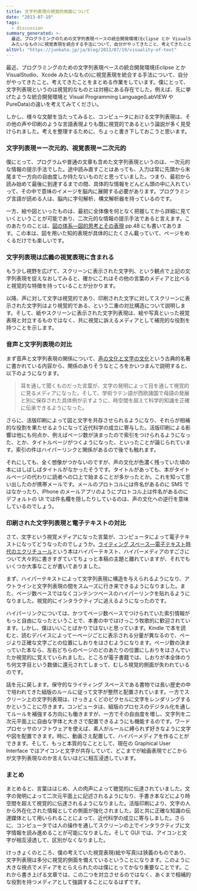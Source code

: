 ```yaml
---
title: 文字列表現の視覚的側面について
date: "2013-07-19"
tags:
  - discussion
summary_generated: >-
  最近、プログラミングのための文字列表現ベースの統合開発環境(Eclipse とか VisualStudio、Xcode
  みたいなもの)に視覚表現を統合する手法について、自分がやってきたこと、考えてきたことをまとめる作業をしている。僕にとって、文字列表現というのは視覚的なもの...
altUrl: "https://junkato.jp/ja/blog/2013/07/19/visuality-of-text"
---
```


最近、プログラミングのための文字列表現ベースの統合開発環境(Eclipse とか VisualStudio、Xcode みたいなもの)に視覚表現を統合する手法について、自分がやってきたこと、考えてきたことをまとめる作業をしています。僕にとって、文字列表現というのは視覚的なものとは対極にある存在でした。例えば、先に挙げたような統合開発環境と Visual Programming Language(LabVIEW や PureData)の違いを考えてみてください。

しかし、様々な文献を当たってみると、コンピュータにおける文字列表現は、その他の声や印刷のような言語表現よりも既に視覚的であるという論説が多く見受けられました。考えを整理するために、ちょっと書き下しておこうと思います。

### 文字列表現＝一次元的、視覚表現＝二次元的

僕にとって、プログラムや普通の文章も含めた文字列表現というのは、一次元的な情報の提示手法でした。途中読み直すことはあっても、入力は常に先頭から末尾まで一方向の自由度しか持たないものだと思っていました。つまり、最初から読み始めて最後に到達するまでの間、具体的な情報をどんどん頭の中に入れていって、その中で意味のイメージを脳内に展開する必要があります。プログラミング言語が読める人は、脳内に字句解析、構文解析器を持っているのです。

一方、絵や図といったものは、最初に全体像を何となく把握してから詳細に見ていくということが可能であり、二次元的な情報の提示手法であると言えます。このあたりのことは、[図の体系―図的思考とその表現](http://www.amazon.co.jp/gp/product/4817160144/ref=as_li_ss_tl?ie=UTF8&camp=247&creative=7399&creativeASIN=4817160144&linkCode=as2&tag=dmjp07-22) pp.48 にも書いてあります。この本は、図を用いた知的表現が具体的にたくさん載っていて、ページをめくるだけでも楽しいです。

### 文字列表現は広義の視覚表現に含まれる

もう少し視野を広げて、スクリーンに表示された文字列、という観点で上記の文字列表現を捉えなおしてみると、確かにこれはその他の言葉のメディアと比べると視覚的な特徴を持っていることが分かります。

以降、声に対して文字は視覚的であり、印刷された文字に対してスクリーンに表示された文字列はより視覚的である、という二重の対比構造について説明します。そして、紙やスクリーンに表示された文字列表現は、絵や写真といった視覚表現と対立するものではなく、共に視覚に訴えるメディアとして補完的な役割を持つことを示します。

### 音声と文字列表現の対比

まず音声と文字列表現の関係について、[声の文化と文字の文化](http://www.amazon.co.jp/gp/product/4938661365/ref=as_li_ss_tl?ie=UTF8&camp=247&creative=7399&creativeASIN=4938661365&linkCode=as2&tag=dmjp07-22)という古典的名著に書かれている内容から、関係のありそうなところをかいつまんで説明すると、以下のようになります。

> 耳を通して聞くものだった言葉が、文字の発明によって目を通して視覚的に見るメディアになった。そして、学術ラテン語が西欧諸国で母語の発展と別に保存された具体例が示すように、時空間を超えて科学的知識を正確に伝承できるようになった。

さらに、活版印刷によって図と文字を共存させられるようになり、それらが相補的な役割を果たせるようになって近代科学の成立に寄与した。活版印刷による影響は他にも何点か、例えばページ数が決まったので索引をつけられるようになった、とか、タイトルページがつくようになった、といったことが論じられています。索引の件はハイパーリンクと関係があるので後でも触れます。

それにしても、全く想像がつかないのですが、声の文化が色濃く残っていた頃の本にはしばしばタイトルがなかったそうです。タイトルがあっても、本がタイトルページの代わりに読者への口上で始まることが多かったとか。これを知って思い出したのが携帯メールです。メールのプロトコルには件名があるのに SMS ではなかったり、iPhone のメールアプリのようにプロトコル上は件名があるのにデフォルトの UI では件名欄を隠したりしているのは、声の文化への逆行を意味しているのでしょう。

### 印刷された文字列表現と電子テキストの対比

さて、文字という視覚メディアになった言葉が、コンピュータによって電子テキストになってどうなったのでしょうか。[ライティング スペース―電子テキスト時代のエクリチュール](http://www.amazon.co.jp/gp/product/4782800878/ref=as_li_ss_tl?ie=UTF8&camp=247&creative=7399&creativeASIN=4782800878&linkCode=as2&tag=dmjp07-22)という本はハイパーテキスト、ハイパーメディアのすごさについて大々的に書きすぎていてちょっと本稿の主題と離れていますが、それでもいくつか大事なことが書いてありました。

まず、ハイパーテキストによって文字列表現に構造を与えられるようになり、アウトラインと文字列表現の間をスムーズに行き来できるようになりました。また、ページ数ベースではなくコンテンツベースのハイパーリンクを貼れるようになりました。視覚的にインタラクティブに追えるようになったのです。

ハイパーリンクについては、かつてページ数ベースでつけられていた索引情報がもっと自由になったということで、本書の中ではけっこう牧歌的に歓迎されています。しかし、僕はいいことばかりではないと思っています。Kindle で本を読むと、読むデバイスによって一ページごとに表示される分量が異なるので、ページより正確な文字ごとの位置にしおりをはさむようになります。ページ数の決まっていた本なら、左右どちらのページのどのあたりの位置にしおりをはさんでいたか視覚的に覚えていられました。ところが電子書籍では、しおりが本全体のうち何文字目という数値に還元されてしまって、むしろ視覚的側面が失われているのです。

話を元に戻します。保守的なライティング スペースである書物では長い歴史の中で培われてきた組版のルールに従って文字が整然と配置されています。一方でスクリーン上の文字列表現は、けっきょくどのピクセルに文字をレンダリングするかということに尽きます。コンピュータは、組版のプロセスのデジタル化を通してルールを補強する方向にも働きますが、一方でその自由度を増し、文字列を二次元平面上に自由な字体と大きさで配置できるようにも機能するのです。ワードプロセッサのソフトウェアを使えば、素人がルールに縛られず好きなように文字や図を配置できます。時に、動画さえ配置して、ハイパーメディアを作ることができます。そして、もっと本質的なこととして、現在の Graphical User Interface ではアイコンと文字が共存していて、どこまでが絵画表現でどこからが文字列表現なのか言えないほどに相互浸透しています。

### まとめ

まとめると、言葉ははじめ、人の肉声によって聴覚的に伝達されていました。文字の発明によって二次元平面上に記述されるようになり、手書き本などにより時空間を超えて視覚的に伝達されるようになりました。活版印刷により、文字の人から外在化された情報としての側面が強化されました。図と共に正確な知識の伝達媒体として用いられることによって、近代科学の成立に寄与しました。さらに、コンピュータでは人の操作を通してスクリーンの上でインタラクティブに文字情報を読み進めることが可能になりました。そして GUI では、アイコンと文字が相互浸透して、区別がなくなりました。

けっきょくのところ、僕の考えていた視覚表現(絵や写真)は狭義のものであり、文字列表現は多分に視覚的側面を備えているということになります。このように大きな視点でメディアをとらえられたのは僕にとってかなり重要なことです。これから書き上げる文章では、この二つを対立させるのではなく、あくまで相補的な役割を持つメディアとして強調することになるはずです。
